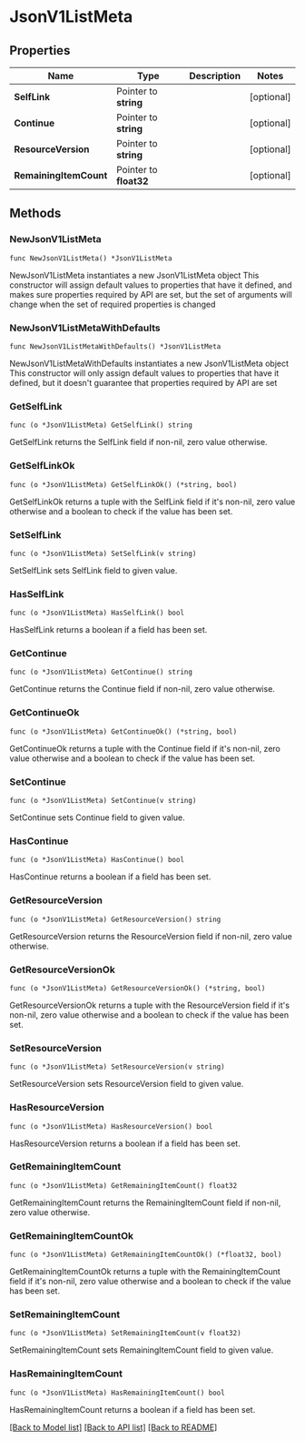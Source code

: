# JsonV1ListMeta

## Properties

Name | Type | Description | Notes
------------ | ------------- | ------------- | -------------
**SelfLink** | Pointer to **string** |  | [optional] 
**Continue** | Pointer to **string** |  | [optional] 
**ResourceVersion** | Pointer to **string** |  | [optional] 
**RemainingItemCount** | Pointer to **float32** |  | [optional] 

## Methods

### NewJsonV1ListMeta

`func NewJsonV1ListMeta() *JsonV1ListMeta`

NewJsonV1ListMeta instantiates a new JsonV1ListMeta object
This constructor will assign default values to properties that have it defined,
and makes sure properties required by API are set, but the set of arguments
will change when the set of required properties is changed

### NewJsonV1ListMetaWithDefaults

`func NewJsonV1ListMetaWithDefaults() *JsonV1ListMeta`

NewJsonV1ListMetaWithDefaults instantiates a new JsonV1ListMeta object
This constructor will only assign default values to properties that have it defined,
but it doesn't guarantee that properties required by API are set

### GetSelfLink

`func (o *JsonV1ListMeta) GetSelfLink() string`

GetSelfLink returns the SelfLink field if non-nil, zero value otherwise.

### GetSelfLinkOk

`func (o *JsonV1ListMeta) GetSelfLinkOk() (*string, bool)`

GetSelfLinkOk returns a tuple with the SelfLink field if it's non-nil, zero value otherwise
and a boolean to check if the value has been set.

### SetSelfLink

`func (o *JsonV1ListMeta) SetSelfLink(v string)`

SetSelfLink sets SelfLink field to given value.

### HasSelfLink

`func (o *JsonV1ListMeta) HasSelfLink() bool`

HasSelfLink returns a boolean if a field has been set.

### GetContinue

`func (o *JsonV1ListMeta) GetContinue() string`

GetContinue returns the Continue field if non-nil, zero value otherwise.

### GetContinueOk

`func (o *JsonV1ListMeta) GetContinueOk() (*string, bool)`

GetContinueOk returns a tuple with the Continue field if it's non-nil, zero value otherwise
and a boolean to check if the value has been set.

### SetContinue

`func (o *JsonV1ListMeta) SetContinue(v string)`

SetContinue sets Continue field to given value.

### HasContinue

`func (o *JsonV1ListMeta) HasContinue() bool`

HasContinue returns a boolean if a field has been set.

### GetResourceVersion

`func (o *JsonV1ListMeta) GetResourceVersion() string`

GetResourceVersion returns the ResourceVersion field if non-nil, zero value otherwise.

### GetResourceVersionOk

`func (o *JsonV1ListMeta) GetResourceVersionOk() (*string, bool)`

GetResourceVersionOk returns a tuple with the ResourceVersion field if it's non-nil, zero value otherwise
and a boolean to check if the value has been set.

### SetResourceVersion

`func (o *JsonV1ListMeta) SetResourceVersion(v string)`

SetResourceVersion sets ResourceVersion field to given value.

### HasResourceVersion

`func (o *JsonV1ListMeta) HasResourceVersion() bool`

HasResourceVersion returns a boolean if a field has been set.

### GetRemainingItemCount

`func (o *JsonV1ListMeta) GetRemainingItemCount() float32`

GetRemainingItemCount returns the RemainingItemCount field if non-nil, zero value otherwise.

### GetRemainingItemCountOk

`func (o *JsonV1ListMeta) GetRemainingItemCountOk() (*float32, bool)`

GetRemainingItemCountOk returns a tuple with the RemainingItemCount field if it's non-nil, zero value otherwise
and a boolean to check if the value has been set.

### SetRemainingItemCount

`func (o *JsonV1ListMeta) SetRemainingItemCount(v float32)`

SetRemainingItemCount sets RemainingItemCount field to given value.

### HasRemainingItemCount

`func (o *JsonV1ListMeta) HasRemainingItemCount() bool`

HasRemainingItemCount returns a boolean if a field has been set.


[[Back to Model list]](../README.md#documentation-for-models) [[Back to API list]](../README.md#documentation-for-api-endpoints) [[Back to README]](../README.md)


